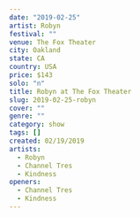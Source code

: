 ```yaml
---
date: "2019-02-25"
artist: Robyn
festival: ""
venue: The Fox Theater
city: Oakland
state: CA
country: USA
price: $143
solo: "n"
title: Robyn at The Fox Theater
slug: 2019-02-25-robyn
cover: ""
genre: ""
category: show
tags: []
created: 02/19/2019
artists:
  - Robyn
  - Channel Tres
  - Kindness
openers:
  - Channel Tres
  - Kindness
---
```

